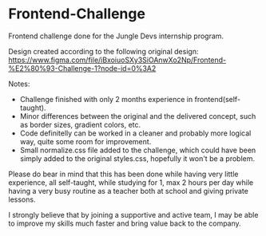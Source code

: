 # Frontend-Challenge
Frontend challenge done for the Jungle Devs internship program.

Design created according to the following original design:
https://www.figma.com/file/iBxoiuoSXy3SiOAnwXo2Np/Frontend-%E2%80%93-Challenge-1?node-id=0%3A2

Notes:
- Challenge finished with only 2 months experience in frontend(self-taught).
- Minor differences between the original and the delivered concept, such as border sizes, gradient colors, etc.
- Code definitelly can be worked in a cleaner and probably more logical way, quite some room for improvement.
- Small normalize.css file added to the challenge, which could have been simply added to the original styles.css, hopefully it won't be a problem.

Please do bear in mind that this has been done while having very little experience, all self-taught, while studying for 1, max 2 hours per day while having a very busy routine as a teacher both at school and giving private lessons.

I strongly believe that by joining a supportive and active team, I may be able to improve my skills much faster and bring value back to the company.
